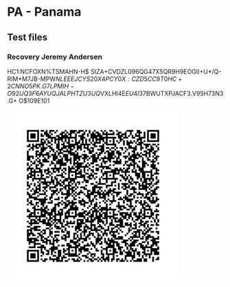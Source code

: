 # PA - Panama

## Test files


### Recovery Jeremy Andersen

HC1:NCFOXN%TSMAHN-H$ SIZA+CVDZL096QG47X5QR9H9EOGII+U*/Q-RIM*M7JB-MPW$NLEEEJCY S2%K9+PY+Q0R4U64SW65J6SV6DG0BZIE I2%K:XF03L/ZI4Q5%H0AN8XI0PZB1ZSZXI551LDQV ONM5PRP-RGZJJTKLT1K5LO5B9-NT0 2$$0X4PCY0X:CZD5CC9T0HC+2CNNO5PK.G7LPMIH-O92UQ3F6AYUQJALPHTZU3UQ%SQQJA2JA+M5XZQTK9P NDRG+ F/UI2YU3F6F1WDVB8PGO2WVWPTRQRKF1MF172JBTD.7K8U51SOTU%NSA/1PCQT:T9XTV:7T/FD+SIJ037G59352A/CCMTIJY7Y$VXLHI4E$EU4I37$BWUTXPJACF3.V95H73N3.G+ O$109E101

![REC1](REC1.png)
